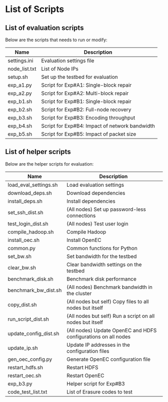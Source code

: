 # List of Scripts

## List of evaluation scripts

Below are the scripts that needs to run or modify:

| Name | Description |
| ------ | ------ |
| settings.ini | Evaluation settings file |
| node_list.txt | List of Node IPs |
| setup.sh | Set up the testbed for evaluation |
| exp_a1.py | Script for Exp#A1: Single-block repair |
| exp_a2.py | Script for Exp#A2: Multi-block repair |
| exp_b1.sh | Script for Exp#B1: Single-block repair |
| exp_b2.sh | Script for Exp#B2: Full-node recovery |
| exp_b3.sh | Script for Exp#B3: Encoding throughput |
| exp_b4.sh | Script for Exp#B4: Impact of network bandwidth |
| exp_b5.sh | Script for Exp#B5: Impact of packet size |

## List of helper scripts

Below are the helper scripts for evaluation:

| Name | Description |
| ------ | ------ |
| load_eval_settings.sh | Load evaluation settings |
| download_deps.sh | Download dependencies |
| install_deps.sh | Install dependencies |
| set_ssh_dist.sh | (All nodes) Set up password-less connections |
| test_login_dist.sh | (All nodes) Test user login |
| compile_hadoop.sh | Compile Hadoop |
| install_oec.sh | Install OpenEC |
| common.py | Common functions for Python |
| set_bw.sh | Set bandwidth for the testbed |
| clear_bw.sh | Clear bandwidth settings on the testbed |
| benchmark_disk.sh | Benchmark disk performance |
| benchmark_bw_dist.sh | (All nodes) Benchmark bandwidth in the cluster |
| copy_dist.sh | (All nodes but self) Copy files to all nodes but itself |
| run_script_dist.sh | (All nodes but self) Run a script on all nodes but itself |
| update_config_dist.sh | (All nodes) Update OpenEC and HDFS configurations on all nodes
| update_ip.sh | Update IP addresses in the configuration files |
| gen_oec_config.py | Generate OpenEC configuration file |
| restart_hdfs.sh | Restart HDFS |
| restart_oec.sh | Restart OpenEC |
| exp_b3.py | Helper script for Exp#B3 |
| code_test_list.txt | List of Erasure codes to test |